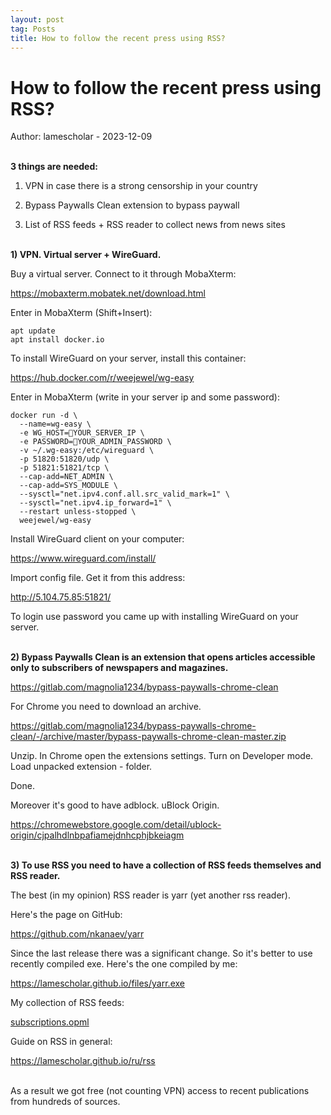 ```yaml
---
layout: post
tag: Posts
title: How to follow the recent press using RSS?
---
```


# How to follow the recent press using RSS?

Author: lamescholar - 2023-12-09
<br><br>

**3 things are needed:**

1) VPN in case there is a strong censorship in your country

2) Bypass Paywalls Clean extension to bypass paywall

3) List of RSS feeds + RSS reader to collect news from news sites
<br><br>

**1) VPN. Virtual server + WireGuard.**

Buy a virtual server. Connect to it through MobaXterm:

<https://mobaxterm.mobatek.net/download.html>

Enter in MobaXterm (Shift+Insert):

```
apt update
apt install docker.io
```

To install WireGuard on your server, install this container:

<https://hub.docker.com/r/weejewel/wg-easy>

Enter in MobaXterm (write in your server ip and some password):

```
docker run -d \
  --name=wg-easy \
  -e WG_HOST=🚨YOUR_SERVER_IP \
  -e PASSWORD=🚨YOUR_ADMIN_PASSWORD \
  -v ~/.wg-easy:/etc/wireguard \
  -p 51820:51820/udp \
  -p 51821:51821/tcp \
  --cap-add=NET_ADMIN \
  --cap-add=SYS_MODULE \
  --sysctl="net.ipv4.conf.all.src_valid_mark=1" \
  --sysctl="net.ipv4.ip_forward=1" \
  --restart unless-stopped \
  weejewel/wg-easy
  ```
  
Install WireGuard client on your computer:

<https://www.wireguard.com/install/>

Import config file. Get it from this address:

<http://5.104.75.85:51821/>

To login use password you came up with installing WireGuard on your server.
<br><br>

**2) Bypass Paywalls Clean is an extension that opens articles accessible only to subscribers of newspapers and magazines.**

<https://gitlab.com/magnolia1234/bypass-paywalls-chrome-clean>

For Chrome you need to download an archive.

<https://gitlab.com/magnolia1234/bypass-paywalls-chrome-clean/-/archive/master/bypass-paywalls-chrome-clean-master.zip>

Unzip. In Chrome open the extensions settings. Turn on Developer mode. Load unpacked extension - folder.

Done.

Moreover it's good to have adblock. uBlock Origin.

<https://chromewebstore.google.com/detail/ublock-origin/cjpalhdlnbpafiamejdnhcphjbkeiagm>
<br><br>

**3) To use RSS you need to have a collection of RSS feeds themselves and RSS reader.**

The best (in my opinion) RSS reader is yarr (yet another rss reader).

Here's the page on GitHub:

<https://github.com/nkanaev/yarr>

Since the last release there was a significant change. So it's better to use recently compiled exe. Here's the one compiled by me:

<https://lamescholar.github.io/files/yarr.exe>

My collection of RSS feeds:

<a href="/files/subscriptions.opml" download>subscriptions.opml</a>

Guide on RSS in general:

<https://lamescholar.github.io/ru/rss>
<br><br>

As a result we got free (not counting VPN) access to recent publications from hundreds of sources.